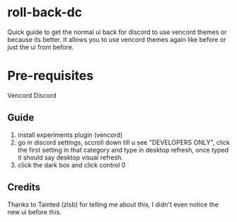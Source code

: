 # roll-back-dc
Quick guide to get the normal ui back for discord to use vencord themes or because its better. It allows you to use vencord themes again like before or just the ui from before.

# Pre-requisites
Vencord
Discord

## Guide
1. install experiments plugin (vencord)
2. go in discord settings, sccroll down till u see "DEVELOPERS ONLY", click the first setting in that category and type in desktop refresh, once typed it should say desktop visual refresh.
3. click the dark box and click control 0

## Credits
Thanks to Tainted (zlsb) for telling me about this, I didn't even notice the new ui before this.
